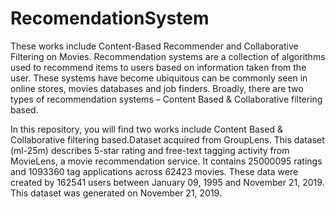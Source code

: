 # RecomendationSystem
These works include Content-Based Recommender and Collaborative Filtering on Movies.
Recommendation systems are a collection of algorithms used to recommend items to users based on information taken from the user. These systems have become ubiquitous can be commonly seen in online stores, movies databases and job finders. Broadly, there are two types of recommendation systems – Content Based & Collaborative filtering based.

In this repository, you will find two works include Content Based & Collaborative filtering based.Dataset acquired from GroupLens. This dataset (ml-25m) describes 5-star rating and free-text tagging activity from MovieLens, a movie recommendation service. It contains 25000095 ratings and 1093360 tag applications across 62423 movies. These data were created by 162541 users between January 09, 1995 and November 21, 2019. This dataset was generated on November 21, 2019.


